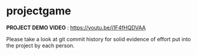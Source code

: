 # projectgame

**PROJECT DEMO VIDEO** : https://youtu.be/j1F4fHQDVAA

 
 Please take a look at git commit history for solid evidence of effort put into the project by each person.
